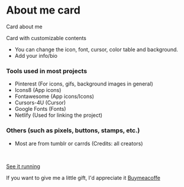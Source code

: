 # About me card
Card about me


Card with customizable contents

* You can change the icon, font, cursor, color table and background. 
* Add your info/bio


### Tools used in most projects
- Pinterest (For icons, gifs, background images in general) 
- Icons8 (App icons)
- Fontawesome (App icons/Icons)
- Cursors-4U (Cursor)
- Google Fonts (Fonts)
- Netlify (Used for linking the project)

### Others (such as pixels, buttons, stamps, etc.)
- Most are from tumblr or carrds
(Credits: all creators)

<br>

[See it running](https://aboutmeyuzuha.netlify.app/) 

If you want to give me a little gift, I'd appreciate it [Buymeacoffe](https://www.buymeacoffee.com/buccini)
